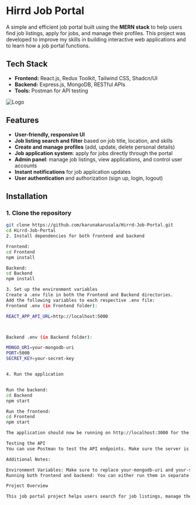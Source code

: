# Hirrd Job Portal

A simple and efficient job portal built using the **MERN stack** to help users find job listings, apply for jobs, and manage their profiles. This project was developed to improve my skills in building interactive web applications and to learn how a job portal functions.

## Tech Stack

- **Frontend:** React.js, Redux Toolkit, Tailwind CSS, Shadcn/UI
- **Backend:** Express.js, MongoDB, RESTful APIs
- **Tools:** Postman for API testing

![Logo]([https://example.com/logo.png](https://encrypted-tbn0.gstatic.com/images?q=tbn:ANd9GcSbqj9Ii13d6hx5a9kyLnC5A8A96LDSaSZv_w&s))



## Features

- **User-friendly, responsive UI**
- **Job listing search and filter** based on job title, location, and skills
- **Create and manage profiles** (add, update, delete personal details)
- **Job application system**: apply for jobs directly through the portal
- **Admin panel**: manage job listings, view applications, and control user accounts
- **Instant notifications** for job application updates
- **User authentication** and authorization (sign up, login, logout)

## Installation

### 1. Clone the repository

```bash
git clone https://github.com/karunakarusala/Hirrd-Job-Portal.git
cd Hirrd-Job-Portal
2. Install dependencies for both frontend and backend

Frontend:
cd Frontend
npm install

Backend:
cd Backend
npm install

3. Set up the environment variables
Create a .env file in both the Frontend and Backend directories.
Add the following variables to each respective .env file:
Frontend .env (in Frontend folder):

REACT_APP_API_URL=http://localhost:5000



Backend .env (in Backend folder):

MONGO_URI=your-mongodb-uri
PORT=5000
SECRET_KEY=your-secret-key


4. Run the application


Run the backend:
cd Backend
npm start

Run the frontend:
cd Frontend
npm start

The application should now be running on http://localhost:3000 for the frontend and http://localhost:5000 for the backend.

Testing the API
You can use Postman to test the API endpoints. Make sure the server is running and use the provided routes for testing purposes.

Additional Notes:

Environment Variables: Make sure to replace your-mongodb-uri and your-secret-key with your actual MongoDB connection URI and secret key.
Running both frontend and backend: You can either run them in separate terminals or use concurrently if you want to run both in a single terminal.

Project Overview

This job portal project helps users search for job listings, manage their profiles, and apply for jobs. It includes an admin panel for job management and user control. Through this project, I’ve learned how to build a real-world application with user authentication, RESTful APIs, and real-time updates, improving my skills in building full-stack web apps with the MERN stack.
